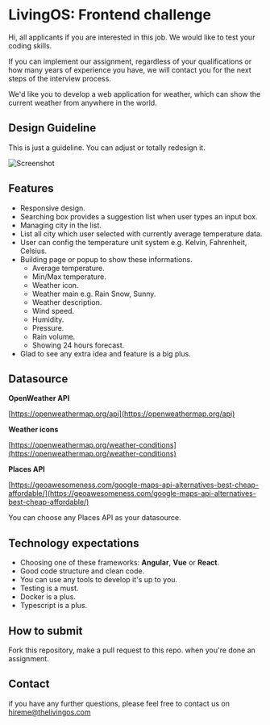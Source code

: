 # LivingOS: Frontend challenge

Hi, all applicants if you are interested in this job. We would like to test your coding skills.

If you can implement our assignment, regardless of your qualifications or how many years of experience you have, we will contact you for the next steps of the interview process.

We'd like you to develop a web application for weather, which can show the current weather from anywhere in the world. 

## Design Guideline
This is just a guideline. You can adjust or totally redesign it.

![Screenshot](/img/example.jpg)


## Features
 - Responsive design.
 - Searching box provides a suggestion list when user types an input box.
 - Managing city in the list.
 - List all city which user selected with currently average temperature data.
 - User can config the temperature unit system e.g. Kelvin, Fahrenheit, Celsius.
 - Building page or popup to show these informations.
	 - Average temperature.
	 - Min/Max temperature.
	 - Weather icon.
	 - Weather main e.g. Rain Snow, Sunny.
	 - Weather description.
	 - Wind speed.
	 - Humidity.
	 - Pressure.
	 - Rain volume.
	 - Showing 24 hours forecast.
 - Glad to see any extra idea and feature is a big plus.

## Datasource
**OpenWeather API**

[https://openweathermap.org/api](https://openweathermap.org/api)

**Weather icons**

[https://openweathermap.org/weather-conditions](https://openweathermap.org/weather-conditions)

**Places API**

[https://geoawesomeness.com/google-maps-api-alternatives-best-cheap-affordable/](https://geoawesomeness.com/google-maps-api-alternatives-best-cheap-affordable/)

You can choose any Places API as your datasource.

## Technology expectations
- Choosing one of these frameworks: **Angular**, **Vue** or **React**.
- Good code structure and clean code.
- You can use any tools to develop it's up to you.
- Testing is a must.
- Docker is a plus.
- Typescript is a plus.

## How to submit
Fork this repository, make a pull request to this repo. when you're done an assignment.

## Contact
if you have any further questions, please feel free to contact us on hireme@thelivingos.com
